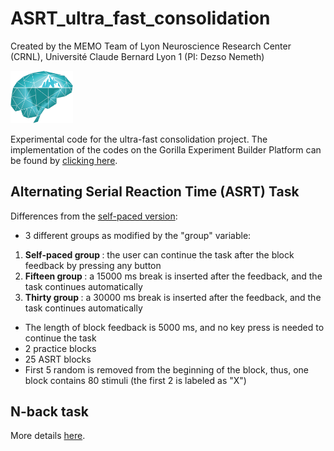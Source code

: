 # ASRT_ultra_fast_consolidation

Created by the MEMO Team of Lyon Neuroscience Research Center (CRNL), Université Claude Bernard Lyon 1 (PI: Dezso Nemeth)

<img src="logo.png" width=100>

Experimental code for the ultra-fast consolidation project. The implementation of the codes on the Gorilla Experiment Builder Platform can be found by <a href="https://app.gorilla.sc/openmaterials/397611">clicking here</a>.

<h2>Alternating Serial Reaction Time (ASRT) Task</h2>

Differences from the <a href="https://github.com/vekteo/ASRT_jsPsych">self-paced version</a>:

- 3 different groups as modified by the "group" variable:
1. <strong> Self-paced group </strong>: the user can continue the task after the block feedback by pressing any button
2. <strong> Fifteen group </strong>: a 15000 ms break is inserted after the feedback, and the task continues automatically
2. <strong> Thirty group </strong>: a 30000 ms break is inserted after the feedback, and the task continues automatically
- The length of block feedback is 5000 ms, and no key press is needed to continue the task
- 2 practice blocks
- 25 ASRT blocks
- First 5 random is removed from the beginning of the block, thus, one block contains 80 stimuli (the first 2 is labeled as "X")
 
 <h2>N-back task</h2>

 More details <a href="https://github.com/vekteo/Nback_jsPsych">here</a>.
